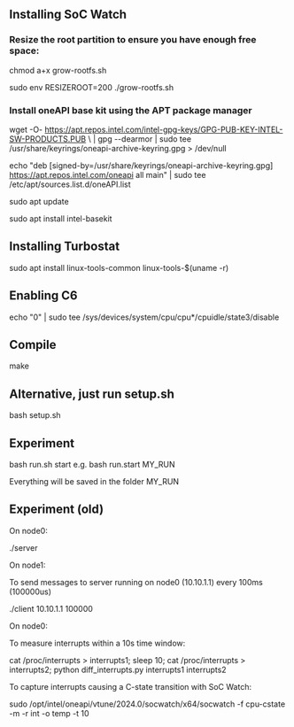 ## Installing SoC Watch

### Resize the root partition to ensure you have enough free space:

chmod a+x grow-rootfs.sh

sudo env RESIZEROOT=200 ./grow-rootfs.sh

### Install oneAPI base kit using the APT package manager

wget -O- https://apt.repos.intel.com/intel-gpg-keys/GPG-PUB-KEY-INTEL-SW-PRODUCTS.PUB \ | gpg --dearmor | sudo tee /usr/share/keyrings/oneapi-archive-keyring.gpg > /dev/null

echo "deb [signed-by=/usr/share/keyrings/oneapi-archive-keyring.gpg] https://apt.repos.intel.com/oneapi all main" | sudo tee /etc/apt/sources.list.d/oneAPI.list

sudo apt update

sudo apt install intel-basekit

## Installing Turbostat

sudo apt install linux-tools-common linux-tools-$(uname -r)

## Enabling C6

echo "0" | sudo tee /sys/devices/system/cpu/cpu*/cpuidle/state3/disable

## Compile

make

## Alternative, just run setup.sh 

bash setup.sh

## Experiment
bash run.sh start <folder name>
e.g.
bash run.start MY_RUN

Everything will be saved in the folder MY_RUN
## Experiment (old)

On node0:

./server

On node1:

To send messages to server running on node0 (10.10.1.1) every 100ms (100000us) 

./client 10.10.1.1 100000

On node0:

To measure interrupts within a 10s time window:

cat /proc/interrupts > interrupts1; sleep 10; cat /proc/interrupts > interrupts2;
python diff_interrupts.py interrupts1 interrupts2

To capture interrupts causing a C-state transition with SoC Watch:

sudo /opt/intel/oneapi/vtune/2024.0/socwatch/x64/socwatch -f cpu-cstate -m -r int -o temp -t 10

